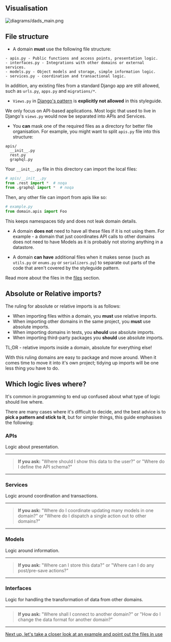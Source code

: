 ## Visualisation

![diagrams/dads_main.png](https://raw.githubusercontent.com/phalt/django-api-domains/master/diagrams/dads_main.png)

## File structure

* A domain **must** use the following file structure:

```
- apis.py - Public functions and access points, presentation logic.
- interfaces.py - Integrations with other domains or external services.
- models.py - Object models and storage, simple information logic.
- services.py - coordination and transactional logic.
```

In addition, any existing files from a standard Django app are still allowed, such as `urls.py`, `apps.py` and `migrations/*`.

* `Views.py` in [Django's pattern](https://docs.djangoproject.com/en/dev/#the-view-layer) is **explicitly not allowed** in this styleguide.

We only focus on API-based applications. Most logic that used to live in Django's `views.py` would now be separated into APIs and Services.

* You **can** mask one of the required files as a directory for better file organisation. For example, you might want to split `apis.py` file into this structure:

```
apis/
  __init__.py
  rest.py
  graphql.py
```

Your `__init__.py` file in this directory can import the local files:

```python
# apis/__init__.py
from .rest import *  # noqa
from .graphql import *  # noqa
```

Then, any other file can import from apis like so:

```python
# example.py
from domain.apis import Foo
```

This keeps namespaces tidy and does not leak domain details.

* A domain **does not** need to have all these files if it is not using them. For example - a domain that just coordinates API calls to other domains does not need to have Models as it is probably not storing anything in a datastore.

* A domain **can have** additional files when it makes sense (such as `utils.py` or `enums.py` or `serializers.py`) to separate out parts of the code that aren't covered by the styleguide pattern.

Read more about the files in the [files](/files) section.

## Absolute or Relative imports?

The ruling for absolute or relative imports is as follows:

* When importing files within a domain, you **must** use relative imports.
* When importing other domains in the same project, you **must** use absolute imports.
* When importing domains in tests, you **should** use absolute imports.
* When importing third-party packages you **should** use absolute imports.

TL;DR - relative imports inside a domain, absolute for everything else!

With this ruling domains are easy to package and move around. When it comes time to move it into it's own project; tidying up imports will be one less thing you have to do.

## Which logic lives where?

It's common in programming to end up confused about what type of logic should live where.

There are many cases where it's difficult to decide, and the best advice is to **pick a pattern and stick to it**, but for simpler things, this guide emphasises the following:

### APIs
Logic about presentation.

---

> **If you ask:**
> "Where should I show this data to the user?" or "Where do I define the API schema?"

---


### Services
Logic around coordination and transactions.

---

> **If you ask:**
> "Where do I coordinate updating many models in one domain?" or "Where do I dispatch a single action out to other domains?"

---


### Models
Logic around information.

---

> **If you ask:**
> "Where can I store this data?" or  "Where can I do any post/pre-save actions?"

---


### Interfaces

Logic for handling the transformation of data from other domains.

---

> **If you ask:**
> "Where shall I connect to another domain?" or "How do I change the data format for another domain?"

---

[Next up, let's take a closer look at an example and point out the files in use](files.md)
